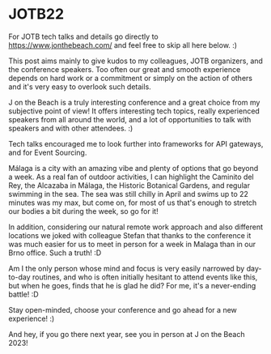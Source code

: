 # JOTB22

For JOTB tech talks and details go directly to https://www.jonthebeach.com/ and feel free to skip all here below. :)

This post aims mainly to give kudos to my colleagues, JOTB organizers, and the conference speakers. Too often our great and smooth experience depends on hard work or a commitment or simply on the action of others and it's very easy to overlook such details.

J on the Beach is a truly interesting conference and a great choice from my subjective point of view! It offers interesting tech topics, really experienced speakers from all around the world, and a lot of opportunities to talk with speakers and with other attendees. :)

Tech talks encouraged me to look further into frameworks for API gateways, and for Event Sourcing.

Málaga is a city with an amazing vibe and plenty of options that go beyond a week.
As a real fan of outdoor activities, I can highlight the Caminito del Rey, the Alcazaba in Málaga, the Historic Botanical Gardens, and regular swimming in the sea. The sea was still chilly in April and swims up to 22 minutes was my max, but come on, for most of us that's enough to stretch our bodies a bit during the week, so go for it!

In addition, considering our natural remote work approach and also different locations we joked with colleague Stefan that thanks to the conference it was much easier for us to meet in person for a week in Malaga than in our Brno office. Such a truth! :D

Am I the only person whose mind and focus is very easily narrowed by day-to-day routines, and who is often initially hesitant to attend events like this, but when he goes, finds that he is glad he did? For me, it's a never-ending battle! :D

Stay open-minded, choose your conference and go ahead for a new experience! :)

And hey, if you go there next year, see you in person at J on the Beach 2023! 